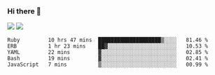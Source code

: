 ### Hi there 👋

<!--
**sasharevzin/sasharevzin** is a ✨ _special_ ✨ repository because its `README.md` (this file) appears on your GitHub profile.

Here are some ideas to get you started:

- 🔭 I’m currently working on ...
- 🌱 I’m currently learning ...
- 👯 I’m looking to collaborate on ...
- 🤔 I’m looking for help with ...
- 💬 Ask me about ...
- 📫 How to reach me: ...
- 😄 Pronouns: ...
- ⚡ Fun fact: ...
-->

![](https://yusufozturk.vercel.app/api?username=sasharevzin&hide_title=true&include_all_commits=true&count_private=true&show_icons=true) ![](https://yusufozturk.vercel.app/api/top-langs/?username=sasharevzin&layout=compact&langs_count=10&hide=apacheconf,coffeescript)

<!--START_SECTION:waka-->
```text
Ruby         10 hrs 47 mins  ████████████████████▒░░░░   81.46 % 
ERB          1 hr 23 mins    ██▓░░░░░░░░░░░░░░░░░░░░░░   10.53 % 
YAML         22 mins         ▓░░░░░░░░░░░░░░░░░░░░░░░░   02.85 % 
Bash         19 mins         ▓░░░░░░░░░░░░░░░░░░░░░░░░   02.41 % 
JavaScript   7 mins          ▒░░░░░░░░░░░░░░░░░░░░░░░░   00.99 % 
```
<!--END_SECTION:waka-->
